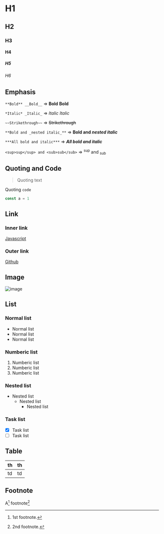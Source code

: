 # H1

## H2

### H3

#### H4

##### H5

###### H6

## Emphasis

`**Bold** __Bold__` => **Bold** __Bold__

`*Italic* _Italic_` => *Italic* _Italic_

`~~Strikethrough~~` => ~~Strikethrough~~

`**Bold and _nested italic_**` => **Bold and _nested italic_**

`***All bold and italic***` => ***All bold and italic***

`<sup>sup</sup> and <sub>sub</sub>` => <sup>sup</sup> and <sub>sub</sub>

## Quoting and Code

> Quoting text

Quoting `code`

```js
const a = 1
```

## Link

### Inner link

[Javascript](examples/javascript.md)

### Outer link

[Github](https://github.com/EverInsight)

## Image

![image](https://picsum.photos/100)

## List

### Normal list

- Normal list
- Normal list
- Normal list

### Numberic list

1. Numberic list
2. Numberic list
3. Numberic list

### Nested list

- Nested list
  - Nested list
    - Nested list

### Task list

- [x] Task list
- [ ] Task list

## Table

| th | th |
| - | :- |
| td | td |

## Footnote

A[^1] footnote[^2]

[^1]: 1st footnote.
[^2]: 2nd footnote.
